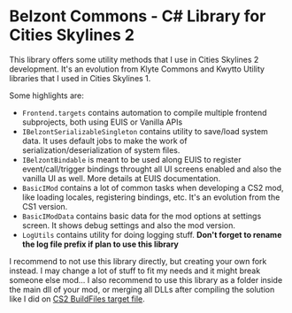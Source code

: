 # Belzont Commons - C# Library for Cities Skylines 2

This library offers some utility methods that I use in Cities Skylines 2 development. It's an evolution from Klyte Commons and Kwytto Utility libraries that I used in Cities Skylines 1.

Some highlights are:
- `Frontend.targets` contains automation to compile multiple frontend subprojects, both using EUIS or Vanilla APIs
- `IBelzontSerializableSingleton` contains utility to save/load system data. It uses default jobs to make the work of serialization/deserialization of system files.
- `IBelzontBindable` is meant to be used along EUIS to register event/call/trigger bindings throught all UI screens enabled and also the vanilla UI as well. More details at EUIS documentation.
- `BasicIMod` contains a lot of common tasks when developing a CS2 mod, like loading locales, registering bindings, etc. It's an evolution from the CS1 version.
- `BasicIModData` contains basic data for the mod options at settings screen. It shows debug settings and also the mod version.
- `LogUtils` contains utility for doing logging stuff. **Don't forget to rename the log file prefix if plan to use this library**

I recommend to not use this library directly, but creating your own fork instead. I may change a lot of stuff to fit my needs and it might break someone else mod...
I also recommend to use this library as a folder inside the main dll of your mod, or merging all DLLs after compiling the solution like I did on [CS2 BuildFiles target file](https://github.com/klyte45/CS2-BuildFiles/blob/master/belzont_public.targets).
